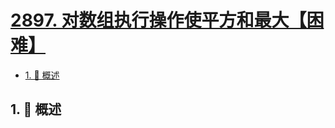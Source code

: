 # [2897. 对数组执行操作使平方和最大【困难】](https://github.com/Tdahuyou/TNotes.leetcode/tree/main/notes/2897.%20%E5%AF%B9%E6%95%B0%E7%BB%84%E6%89%A7%E8%A1%8C%E6%93%8D%E4%BD%9C%E4%BD%BF%E5%B9%B3%E6%96%B9%E5%92%8C%E6%9C%80%E5%A4%A7%E3%80%90%E5%9B%B0%E9%9A%BE%E3%80%91)

<!-- region:toc -->

- [1. 📝 概述](#1--概述)

<!-- endregion:toc -->

## 1. 📝 概述
